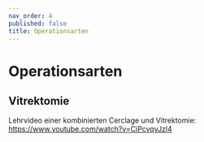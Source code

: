 ```yaml
---
nav_order: 4
published: false
title: Operationsarten
---
```


# Operationsarten

## Vitrektomie

Lehrvideo einer kombinierten Cerclage und Vitrektomie: https://www.youtube.com/watch?v=CiPcvqyJzl4
